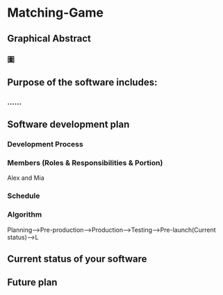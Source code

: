 # Matching-Game
## Graphical Abstract
### 圖

## Purpose of the software includes:
### ......

## Software development plan
### Development Process

### Members (Roles & Responsibilities & Portion)
Alex and Mia

### Schedule

### Algorithm
Planning-->Pre-production-->Production-->Testing-->Pre-launch(Current status)-->L
## Current status of your software

## Future plan
